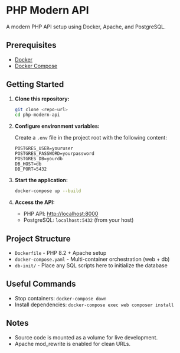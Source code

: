 # PHP Modern API

A modern PHP API setup using Docker, Apache, and PostgreSQL.

## Prerequisites

- [Docker](https://www.docker.com/get-started)
- [Docker Compose](https://docs.docker.com/compose/)

## Getting Started

1. **Clone this repository:**
   ```sh
   git clone <repo-url>
   cd php-modern-api
   ```

2. **Configure environment variables:**

   Create a `.env` file in the project root with the following content:
   ```
   POSTGRES_USER=youruser
   POSTGRES_PASSWORD=yourpassword
   POSTGRES_DB=yourdb
   DB_HOST=db
   DB_PORT=5432
   ```

3. **Start the application:**
   ```sh
   docker-compose up --build
   ```

4. **Access the API:**

   - PHP API: [http://localhost:8000](http://localhost:8000)
   - PostgreSQL: `localhost:5432` (from your host)

## Project Structure

- `Dockerfile` - PHP 8.2 + Apache setup
- `docker-compose.yaml` - Multi-container orchestration (web + db)
- `db-init/` - Place any SQL scripts here to initialize the database

## Useful Commands

- Stop containers: `docker-compose down`
- Install dependencies: `docker-compose exec web composer install`

## Notes

- Source code is mounted as a volume for live development.
- Apache mod_rewrite is enabled for clean URLs.

